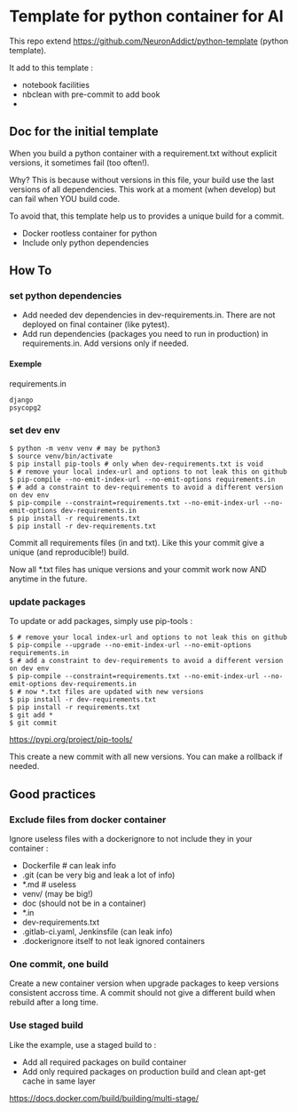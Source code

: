 # Template for python container for AI

This repo extend https://github.com/NeuronAddict/python-template (python template).

It add to this template : 

- notebook facilities
- nbclean with pre-commit to add book
-  

## Doc for the initial template

When you build a python container with a requirement.txt without explicit versions, it sometimes fail (too often!).

Why? This is because without versions in this file, your build use the last versions of all dependencies.
This work at a moment (when develop) but can fail when YOU build code.

To avoid that, this template help us to provides a unique build for a commit.

- Docker rootless container for python
- Include only python dependencies

## How To

### set python dependencies

- Add needed dev dependencies in dev-requirements.in. There are not deployed on final container (like pytest).
- Add run dependencies (packages you need to run in production) in requirements.in. Add versions only if needed.

#### Exemple

requirements.in
```
django
psycopg2
```

### set dev env

```
$ python -m venv venv # may be python3
$ source venv/bin/activate
$ pip install pip-tools # only when dev-requirements.txt is void
$ # remove your local index-url and options to not leak this on github
$ pip-compile --no-emit-index-url --no-emit-options requirements.in
$ # add a constraint to dev-requirements to avoid a different version on dev env
$ pip-compile --constraint=requirements.txt --no-emit-index-url --no-emit-options dev-requirements.in 
$ pip install -r requirements.txt
$ pip install -r dev-requirements.txt
```

Commit all requirements files (in and txt). Like this your commit give a unique (and reproducible!) build.

Now all *.txt files has unique versions and your commit work now AND anytime in the future.

### update packages

To update or add packages, simply use pip-tools :

```
$ # remove your local index-url and options to not leak this on github
$ pip-compile --upgrade --no-emit-index-url --no-emit-options requirements.in
$ # add a constraint to dev-requirements to avoid a different version on dev env
$ pip-compile --constraint=requirements.txt --no-emit-index-url --no-emit-options dev-requirements.in 
$ # now *.txt files are updated with new versions
$ pip install -r dev-requirements.txt
$ pip install -r requirements.txt
$ git add *
$ git commit
```

https://pypi.org/project/pip-tools/

This create a new commit with all new versions. You can make a rollback if needed.

## Good practices

### Exclude files from docker container

Ignore useless files with a dockerignore to not include they in your container :
 
- Dockerfile # can leak info
- .git (can be very big and leak a lot of info)
- *.md # useless
- venv/ (may be big!)
- doc (should not be in a container)
- *.in
- dev-requirements.txt
- .gitlab-ci.yaml, Jenkinsfile (can leak info)
- .dockerignore itself to not leak ignored containers

### One commit, one build

Create a new container version when upgrade packages to keep versions consistent accross time.
A commit should not give a different build when rebuild after a long time.

### Use staged build

Like the example, use a staged build to :

- Add all required packages on build container
- Add only required packages on production build and clean apt-get cache in same layer

https://docs.docker.com/build/building/multi-stage/
